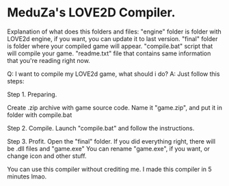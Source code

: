 # MeduZa's LOVE2D Compiler.

Explanation of what does this folders and files:
"engine" folder is folder with LOVE2d engine, if you want, you can update it to last version.
"final" folder is folder where your compiled game will appear.
"compile.bat" script that will compile your game.
"readme.txt" file that contains same information that you're reading right now.

Q: I want to compile my LOVE2d game, what should i do?
A: Just follow this steps:

Step 1. Preparing.

Create .zip archive with game source code.
Name it "game.zip", and put it in folder with compile.bat

Step 2. Compile.
Launch "compile.bat" and follow the instructions.

Step 3. Profit.
Open the "final" folder.
If you did everything right, there will be .dll files and "game.exe"
You can rename "game.exe", if you want, or change icon and other stuff.


You can use this compiler without crediting me. I made this compiler in 5 minutes lmao.
